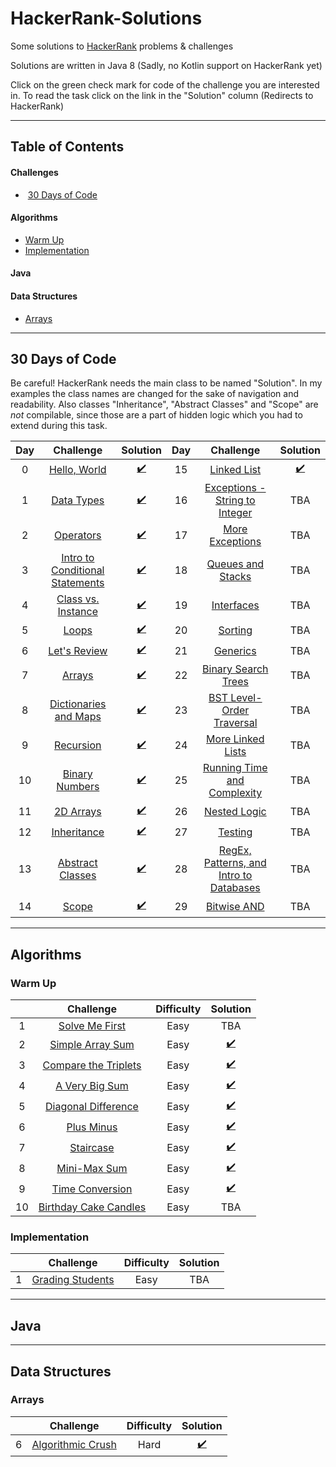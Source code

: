 # HackerRank-Solutions

Some solutions to [HackerRank](https://www.hackerrank.com/) problems & challenges

Solutions are written in Java 8 (Sadly, no Kotlin support on HackerRank yet)

Click on the green check mark for code of the challenge you are interested in. To read the task click on the link in the "Solution" column (Redirects to HackerRank)

***

## Table of Contents
#### Challenges
*  [30 Days of Code](#30-days-of-code)
#### Algorithms
*  [Warm Up](#warm-up)
*  [Implementation](#implementation)
#### Java
#### Data Structures
*  [Arrays](#arrays)

***

## 30 Days of Code

Be careful! HackerRank needs the main class to be named "Solution". In my examples the class names are changed for the sake of navigation and readability.
Also classes "Inheritance", "Abstract Classes" and "Scope" are *not* compilable, since those are a part of hidden logic which you had to extend during this task. 

| Day |                                       Challenge                                                   |                  Solution                                                         | Day |                                       Challenge                                                       |                                   Solution                                        |
|:---:|:-------------------------------------------------------------------------------------------------:|:---------------------------------------------------------------------------------:|:---:|:-----------------------------------------------------------------------------------------------------:|:---------------------------------------------------------------------------------:|
|  0  |[Hello, World](https://www.hackerrank.com/challenges/30-hello-world)                               |[:heavy_check_mark:](../blob/master/src/CodingChallenge/HelloWorld.java)           |  15 |[Linked List](https://www.hackerrank.com/challenges/30-linked-list)                                    |[:heavy_check_mark:](../blob/master/src/CodingChallenge/LinkedList.java)           |
|  1  |[Data Types](https://www.hackerrank.com/challenges/30-data-types)                                  |[:heavy_check_mark:](../blob/master/src/CodingChallenge/DataTypes.java)            |  16 |[Exceptions - String to Integer](https://www.hackerrank.com/challenges/30-exceptions-string-to-integer)|TBA|
|  2  |[Operators](https://www.hackerrank.com/challenges/30-operators)                                    |[:heavy_check_mark:](../blob/master/src/CodingChallenge/Operators.java)            |  17 |[More Exceptions](https://www.hackerrank.com/challenges/30-more-exceptions)                            |TBA|
|  3  |[Intro to Conditional Statements](https://www.hackerrank.com/challenges/30-conditional-statements) |[:heavy_check_mark:](../blob/master/src/CodingChallenge/ConditionalStatements.java)|  18 |[Queues and Stacks](https://www.hackerrank.com/challenges/30-queues-stacks)                            |TBA|
|  4  |[Class vs. Instance](https://www.hackerrank.com/challenges/30-class-vs-instance)                   |[:heavy_check_mark:](../blob/master/src/CodingChallenge/Person.java)               |  19 |[Interfaces](https://www.hackerrank.com/challenges/30-interfaces)                                      |TBA|
|  5  |[Loops](https://www.hackerrank.com/challenges/30-loops)                                            |[:heavy_check_mark:](../blob/master/src/CodingChallenge/Loops.java)                |  20 |[Sorting](https://www.hackerrank.com/challenges/30-sorting)                                            |TBA|
|  6  |[Let's Review](https://www.hackerrank.com/challenges/30-review-loop)                               |[:heavy_check_mark:](../blob/master/src/CodingChallenge/Review.java)               |  21 |[Generics](https://www.hackerrank.com/challenges/30-generics)                                          |TBA|
|  7  |[Arrays](https://www.hackerrank.com/challenges/30-arrays)                                          |[:heavy_check_mark:](../blob/master/src/CodingChallenge/Arrays.java)               |  22 |[Binary Search Trees](https://www.hackerrank.com/challenges/30-binary-search-trees)                    |TBA|
|  8  |[Dictionaries and Maps](https://www.hackerrank.com/challenges/30-dictionaries-and-maps)            |[:heavy_check_mark:](../blob/master/src/CodingChallenge/Maps.java)                 |  23 |[BST Level-Order Traversal](https://www.hackerrank.com/challenges/30-binary-trees)                     |TBA|
|  9  |[Recursion](https://www.hackerrank.com/challenges/30-recursion)                                    |[:heavy_check_mark:](../blob/master/src/CodingChallenge/Recursion.java)            |  24 |[More Linked Lists](https://www.hackerrank.com/challenges/30-linked-list-deletion)                     |TBA|
|  10 |[Binary Numbers](https://www.hackerrank.com/challenges/30-binary-numbers)                          |[:heavy_check_mark:](../blob/master/src/CodingChallenge/BinaryNumbers.java)        |  25 |[Running Time and Complexity](https://www.hackerrank.com/challenges/30-running-time-and-complexity)    |TBA|
|  11 |[2D Arrays](https://www.hackerrank.com/challenges/30-2d-arrays)                                    |[:heavy_check_mark:](../blob/master/src/CodingChallenge/Arrays2D.java)             |  26 |[Nested Logic](https://www.hackerrank.com/challenges/30-nested-logic)                                  |TBA|
|  12 |[Inheritance](https://www.hackerrank.com/challenges/30-inheritance)                                |[:heavy_check_mark:](../blob/master/src/CodingChallenge/Student.java)              |  27 |[Testing](https://www.hackerrank.com/challenges/30-testing)                                            |TBA|
|  13 |[Abstract Classes](https://www.hackerrank.com/challenges/30-abstract-classes)                      |[:heavy_check_mark:](../blob/master/src/CodingChallenge/MyBook.java)               |  28 |[RegEx, Patterns, and Intro to Databases](https://www.hackerrank.com/challenges/30-regex-patterns)     |TBA|
|  14 |[Scope](https://www.hackerrank.com/challenges/30-scope)                                            |[:heavy_check_mark:](../blob/master/src/CodingChallenge/Difference.java)           |  29 |[Bitwise AND](https://www.hackerrank.com/challenges/30-bitwise-and)                                    |TBA|

***

## Algorithms

### Warm Up
|     | Challenge                                                                          | Difficulty | Solution |
|:---:|:----------------------------------------------------------------------------------:|:----------:|:--------:|
|  1  |[Solve Me First](https://www.hackerrank.com/challenges/solve-me-first)              | Easy       | TBA      |
|  2  |[Simple Array Sum](https://www.hackerrank.com/challenges/simple-array-sum)          | Easy       |[:heavy_check_mark:](../blob/master/src/Algorithms/SimpleArraySum.java)|
|  3  |[Compare the Triplets](https://www.hackerrank.com/challenges/compare-the-triplets)  | Easy       |[:heavy_check_mark:](../blob/master/src/Algorithms/CompareTheTriplets.java)|
|  4  |[A Very Big Sum](https://www.hackerrank.com/challenges/a-very-big-sum)              | Easy       |[:heavy_check_mark:](../blob/master/src/Algorithms/AVeryBigSum.java)|
|  5  |[Diagonal Difference](https://www.hackerrank.com/challenges/diagonal-difference)    | Easy       |[:heavy_check_mark:](../blob/master/src/Algorithms/DiagonalDifference.java)|
|  6  |[Plus Minus](https://www.hackerrank.com/challenges/plus-minus)                      | Easy       |[:heavy_check_mark:](../blob/master/src/Algorithms/PlusMinus.java)|
|  7  |[Staircase](https://www.hackerrank.com/challenges/staircase)                        | Easy       |[:heavy_check_mark:](../blob/master/src/Algorithms/Staircase.java)|
|  8  |[Mini-Max Sum](https://www.hackerrank.com/challenges/mini-max-sum)                  | Easy       |[:heavy_check_mark:](../blob/master/src/Algorithms/MiniMaxSum.java)|
|  9  |[Time Conversion](https://www.hackerrank.com/challenges/time-conversion)            | Easy       |[:heavy_check_mark:](../blob/master/src/Algorithms/TimeConversion.java)|
|  10 |[Birthday Cake Candles](https://www.hackerrank.com/challenges/birthday-cake-candles)| Easy       | TBA      |

### Implementation
|     | Challenge                                                                          | Difficulty | Solution |
|:---:|:----------------------------------------------------------------------------------:|:----------:|:--------:|
|  1  |[Grading Students](https://www.hackerrank.com/challenges/grading)                   | Easy       | TBA      |

***

## Java

***

## Data Structures

### Arrays
|     | Challenge                                                                          | Difficulty | Solution                                                                    |
|:---:|:----------------------------------------------------------------------------------:|:----------:|:---------------------------------------------------------------------------:|
|  6  |[Algorithmic Crush](https://www.hackerrank.com/challenges/crush)                    | Hard       |[:heavy_check_mark:](../blob/master/src/DataStructures/AlgorithmicCrush.java)|